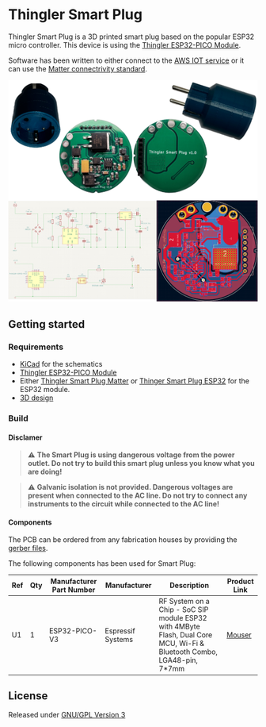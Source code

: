 # Thingler Smart Plug

Thingler Smart Plug is a 3D printed smart plug based on the popular ESP32 micro controller. This device is using the [Thingler ESP32-PICO Module](https://github.com/thingler/esp32-pico-module).

Software has been written to either connect to the [AWS IOT service](https://github.com/thingler/smart-plug-esp32) or it can use the [Matter connectrivity standard](https://github.com/thingler/smart-plug-matter).

![Thingler 3D Printed Smart Plug](pics/3d-printed-smart-plug.png "Thingler 3D Printed Smart Plug")

## Getting started

### Requirements

* [KiCad](https://www.kicad.org/download/) for the schematics
* [Thingler ESP32-PICO Module](https://github.com/thingler/esp32-pico-module)
* Either [Thingler Smart Plug Matter](https://github.com/thingler/smart-plug-matter) or [Thinger Smart Plug ESP32](https://github.com/thingler/smart-plug-esp32) for the ESP32 module.
* [3D design](https://www.tinkercad.com/things/a5thrdSu9my)

### Build

#### Disclamer

> :warning: **The Smart Plug is using dangerous voltage from the power outlet. Do not try to build this smart plug unless you know what you are doing!**

> :warning: **Galvanic isolation is not provided. Dangerous voltages are present when connected to the AC line. Do not try to connect any instruments to the circuit while connected to the AC line!**

#### Components

The PCB can be ordered from any fabrication houses by providing the [gerber files](Gerbers).

The following components has been used for Smart Plug:

| Ref | Qty | Manufacturer Part Number | Manufacturer | Description | Product Link |
| --- | --- | --- | --- | --- | --- |
| U1 | 1 | ESP32-PICO-V3 | Espressif Systems | RF System on a Chip - SoC SIP module ESP32 with 4MByte Flash, Dual Core MCU, Wi-Fi & Bluetooth Combo, LGA48-pin, 7*7mm | [Mouser](https://www.mouser.fi/ProductDetail/Espressif-Systems/ESP32-PICO-V3?qs=%2Fha2pyFaduhAKW%252B0kbm4WirNln9M05hE2Cfek3joZqfvJDvo%252BkOm%252BA%3D%3D) |

## License

Released under [GNU/GPL Version 3](LICENSE)
